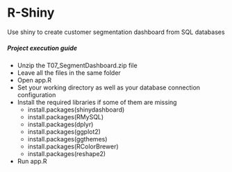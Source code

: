 # R-Shiny
Use shiny to create customer segmentation dashboard from SQL databases
##### Project execution guide #####

- Unzip the T07_SegmentDashboard.zip file
- Leave all the files in the same folder
- Open app.R 
- Set your working directory as well as your database connection configuration
- Install the required libraries if some of them are missing
	* install.packages(shinydashboard)
	* install.packages(RMySQL)
	* install.packages(dplyr)
	* install.packages(ggplot2)
	* install.packages(ggthemes)
	* install.packages(RColorBrewer)
	* install.packages(reshape2)
- Run app.R
